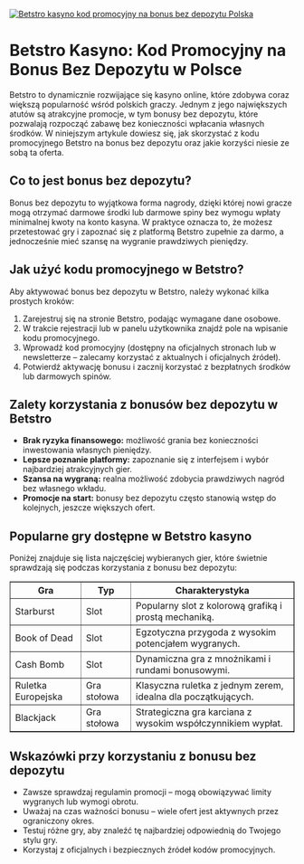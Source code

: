 [![Betstro kasyno kod promocyjny na bonus bez depozytu Polska](https://123-caf.pages.dev/gitsignup.png)](https://vrmoo.ru/Bt82HjjY)

<h1>Betstro Kasyno: Kod Promocyjny na Bonus Bez Depozytu w Polsce</h1> <p>Betstro to dynamicznie rozwijające się kasyno online, które zdobywa coraz większą popularność wśród polskich graczy. Jednym z jego największych atutów są atrakcyjne promocje, w tym bonusy bez depozytu, które pozwalają rozpocząć zabawę bez konieczności wpłacania własnych środków. W niniejszym artykule dowiesz się, jak skorzystać z kodu promocyjnego Betstro na bonus bez depozytu oraz jakie korzyści niesie ze sobą ta oferta.</p>  <h2>Co to jest bonus bez depozytu?</h2> <p>Bonus bez depozytu to wyjątkowa forma nagrody, dzięki której nowi gracze mogą otrzymać darmowe środki lub darmowe spiny bez wymogu wpłaty minimalnej kwoty na konto kasyna. W praktyce oznacza to, że możesz przetestować gry i zapoznać się z platformą Betstro zupełnie za darmo, a jednocześnie mieć szansę na wygranie prawdziwych pieniędzy.</p>  <h2>Jak użyć kodu promocyjnego w Betstro?</h2> <p>Aby aktywować bonus bez depozytu w Betstro, należy wykonać kilka prostych kroków:</p> <ol>   <li>Zarejestruj się na stronie Betstro, podając wymagane dane osobowe.</li>   <li>W trakcie rejestracji lub w panelu użytkownika znajdź pole na wpisanie kodu promocyjnego.</li>   <li>Wprowadź kod promocyjny (dostępny na oficjalnych stronach lub w newsletterze – zalecamy korzystać z aktualnych i oficjalnych źródeł).</li>   <li>Potwierdź aktywację bonusu i zacznij korzystać z bezpłatnych środków lub darmowych spinów.</li> </ol>  <h2>Zalety korzystania z bonusów bez depozytu w Betstro</h2> <ul>   <li><strong>Brak ryzyka finansowego:</strong> możliwość grania bez konieczności inwestowania własnych pieniędzy.</li>   <li><strong>Lepsze poznanie platformy:</strong> zapoznanie się z interfejsem i wybór najbardziej atrakcyjnych gier.</li>   <li><strong>Szansa na wygraną:</strong> realna możliwość zdobycia prawdziwych nagród bez własnego wkładu.</li>   <li><strong>Promocje na start:</strong> bonusy bez depozytu często stanowią wstęp do kolejnych, jeszcze większych ofert.</li> </ul>  <h2>Popularne gry dostępne w Betstro kasyno</h2> <p>Poniżej znajduje się lista najczęściej wybieranych gier, które świetnie sprawdzają się podczas korzystania z bonusu bez depozytu:</p> <table border="1" cellpadding="8" cellspacing="0">   <thead>     <tr>       <th>Gra</th>       <th>Typ</th>       <th>Charakterystyka</th>     </tr>   </thead>   <tbody>     <tr>       <td>Starburst</td>       <td>Slot</td>       <td>Popularny slot z kolorową grafiką i prostą mechaniką.</td>     </tr>     <tr>       <td>Book of Dead</td>       <td>Slot</td>       <td>Egzotyczna przygoda z wysokim potencjałem wygranych.</td>     </tr>     <tr>       <td>Cash Bomb</td>       <td>Slot</td>       <td>Dynamiczna gra z mnożnikami i rundami bonusowymi.</td>     </tr>     <tr>       <td>Ruletka Europejska</td>       <td>Gra stołowa</td>       <td>Klasyczna ruletka z jednym zerem, idealna dla początkujących.</td>     </tr>     <tr>       <td>Blackjack</td>       <td>Gra stołowa</td>       <td>Strategiczna gra karciana z wysokim współczynnikiem wypłat.</td>     </tr>   </tbody> </table>  <h2>Wskazówki przy korzystaniu z bonusu bez depozytu</h2> <ul>   <li>Zawsze sprawdzaj regulamin promocji – mogą obowiązywać limity wygranych lub wymogi obrotu.</li>   <li>Uważaj na czas ważności bonusu – wiele ofert jest aktywnych przez ograniczony okres.</li>   <li>Testuj różne gry, aby znaleźć tę najbardziej odpowiednią do Twojego stylu gry.</li>   <li>Korzystaj z oficjalnych i bezpiecznych źródeł kodów promocyjnych.</li> </ul>